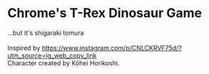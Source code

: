# Chrome's T-Rex Dinosaur Game
...but it's shigaraki tomura 
<br><br>
Inspired by https://www.instagram.com/p/CNLCKRVF75d/?utm_source=ig_web_copy_link <br>
Character created by Kōhei Horikoshi.
